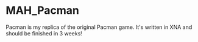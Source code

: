 MAH_Pacman
==========

Pacman is my replica of the original Pacman game. It's written in XNA and should be finished in 3 weeks!

